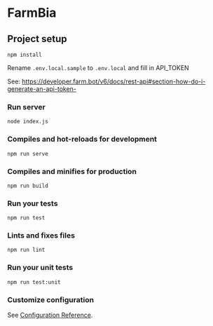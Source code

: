 # FarmBia

## Project setup
```
npm install
```

Rename `.env.local.sample` to `.env.local` and fill in API_TOKEN

See: https://developer.farm.bot/v6/docs/rest-api#section-how-do-i-generate-an-api-token-

### Run server

```
node index.js
```

### Compiles and hot-reloads for development
```
npm run serve
```

### Compiles and minifies for production
```
npm run build
```

### Run your tests
```
npm run test
```

### Lints and fixes files
```
npm run lint
```

### Run your unit tests
```
npm run test:unit
```

### Customize configuration
See [Configuration Reference](https://cli.vuejs.org/config/).
